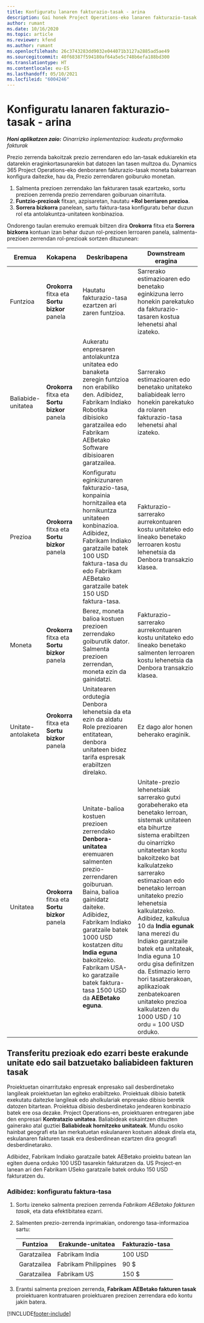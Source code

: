 ```yaml
---
title: Konfiguratu lanaren fakturazio-tasak - arina
description: Gai honek Project Operations-eko lanaren fakturazio-tasak konfiguratzeari buruzko informazioa eskaintzen du.
author: rumant
ms.date: 10/16/2020
ms.topic: article
ms.reviewer: kfend
ms.author: rumant
ms.openlocfilehash: 26c3743283dd9032e044071b3127a2885ad5ae49
ms.sourcegitcommit: 40f68387f594180af64a5e5c748b6efa188bd300
ms.translationtype: HT
ms.contentlocale: eu-ES
ms.lasthandoff: 05/10/2021
ms.locfileid: "6004246"
---
```

# <a name="set-up-labor-bill-rates---lite"></a>Konfiguratu lanaren fakturazio-tasak - arina

_**Honi aplikatzen zaio:** Oinarrizko inplementazioa: kudeatu proformako fakturak_

Prezio zerrenda bakoitzak prezio zerrendaren edo lan-tasak edukiarekin eta datarekin eraginkortasunarekin bat datozen lan tasen multzoa du. Dynamics 365 Project Operations-eko denboraren fakturazio-tasak moneta bakarrean konfigura daitezke, hau da, Prezio zerrendaren goiburuko monetan.

1. Salmenta prezioen zerrendako lan fakturaren tasak ezartzeko, sortu prezioen zerrenda prezio zerrendaren goiburuan oinarrituta. 
2. **Funtzio-prezioak** fitxan, azpisaretan, hautatu **+Rol berriaren prezioa**. 
3. **Sorrera bizkorra** panelean, sartu faktura-tasa konfiguratu behar duzun rol eta antolakuntza-unitateen konbinazioa.

  Ondorengo taulan eremuko eremuak biltzen dira **Orokorra** fitxa eta **Sorrera bizkorra** kontuan izan behar duzun rol-prezioen lerroaren panela, salmenta-prezioen zerrendan rol-prezioak sortzen dituzunean:

  | Eremua | Kokapena | Deskribapena | Downstream eragina |
  | --- | --- | --- | --- |
  | Funtzioa | **Orokorra** fitxa eta **Sortu bizkor** panela | Hautatu fakturazio-tasa ezartzen ari zaren funtzioa. | Sarrerako estimazioaren edo benetako eginkizuna lerro honekin parekatuko da fakturazio-tasaren kostua lehenetsi ahal izateko. |
  | Baliabide-unitatea | **Orokorra** fitxa eta **Sortu bizkor** panela | Aukeratu enpresaren antolakuntza unitatea edo banaketa zeregin funtzioa non erabiliko den. Adibidez, Fabrikam Indiako Robotika dibisioko garatzailea edo Fabrikam AEBetako Software dibisioaren garatzailea. | Sarrerako estimazioaren edo benetako unitateko baliabideak lerro honekin parekatuko da rolaren fakturazio-tasa lehenetsi ahal izateko. |
  | Prezioa | **Orokorra** fitxa eta **Sortu bizkor** panela | Konfiguratu eginkizunaren fakturazio-tasa, konpainia hornitzailea eta hornikuntza unitateen konbinazioa. Adibidez, Fabrikam Indiako garatzaile batek 100 USD faktura-tasa du edo Fabrikam AEBetako garatzaile batek 150 USD faktura-tasa. | Fakturazio-sarrerako aurrekontuaren kostu unitateko edo lineako benetako lerroaren kostu lehenetsia da Denbora transakzio klasea. |
  | Moneta | **Orokorra** fitxa eta **Sortu bizkor** panela| Berez, moneta balioa kostuen prezioen zerrendako goiburutik dator. Salmenta prezioen zerrendan, moneta ezin da gainidatzi. | Fakturazio-sarrerako aurrekontuaren kostu unitateko edo lineako benetako salmenten lerroaren kostu lehenetsia da Denbora transakzio klasea. |
  | Unitate-antolaketa | **Orokorra** fitxa eta **Sortu bizkor** panela | Unitatearen ordutegia Denbora lehenetsia da eta ezin da aldatu Role prezioaren entitatean, denbora unitateen bidez tarifa espresak erabiltzen direlako. | Ez dago alor honen beherako eraginik. |
  | Unitatea | **Orokorra** fitxa eta **Sortu bizkor** panela | Unitate-balioa kostuen prezioen zerrendako **Denbora-unitatea** eremuaren salmenten prezio-zerrendaren goiburuan. Baina, balioa gainidatz daiteke. Adibidez, Fabrikam Indiako garatzaile batek 1000 USD kostatzen ditu **India eguna** bakoitzeko. Fabrikam USA-ko garatzaile batek faktura-tasa 1500 USD da **AEBetako eguna**. | Unitate-prezio lehenetsiak sarrerako gutxi gorabeherako eta benetako lerroan, sistemak unitateen eta bihurtze sistema erabiltzen du oinarrizko unitateetan kostu bakoitzeko bat kalkulatzeko sarrerako estimazioan edo benetako lerroan unitateko prezio lehenetsia kalkulatzeko. Adibidez, kalkulua 10 da **India egunak** lana merezi du Indiako garatzaile batek eta unitateak, India eguna 10 ordu gisa definitzen da. Estimazio lerro hori tasatzerakoan, aplikazioak zenbatekoaren unitateko prezioa kalkulatzen du 1000 USD / 10 ordu = 100 USD orduko. |


## <a name="transfer-pricing-or-set-up-bill-rates-for-resources-from-other-organizational-units-or-divisions"></a>Transferitu prezioak edo ezarri beste erakunde unitate edo sail batzuetako baliabideen fakturen tasak 

Proiektuetan oinarritutako enpresak enpresako sail desberdinetako langileak proiektuetan lan egiteko erabiltzeko. Proiektuak dibisio batetik exekutatu daitezke langileak edo aholkulariak enpresako dibisio beretik datozen bitartean. Proiektua dibisio desberdinetako jendearen konbinazio batek ere osa dezake. Project Operations-en, proiektuaren entregaren jabe den enpresari **Kontratazio unitatea**. Baliabideak eskaintzen dituzten gainerako atal guztiei **Baliabideak hornitzeko unitateak**. Mundu osoko hainbat geografi eta lan merkatuetan eskulanaren kostuen aldeak direla eta, eskulanaren fakturen tasak era desberdinean ezartzen dira geografi desberdinetarako.

Adibidez, Fabrikam Indiako garatzaile batek AEBetako proiektu batean lan egiten duena orduko 100 USD tasarekin fakturatzen da. US Project-en lanean ari den Fabrikam USeko garatzaile batek orduko 150 USD fakturatzen du.

### <a name="example-set-up-a-bill-rate"></a>Adibidez: konfiguratu faktura-tasa

1. Sortu izeneko salmenta prezioen zerrenda *Fabrikam AEBetako fakturen tasak*, eta data efektibitatea ezarri.
2. Salmenten prezio-zerrenda inprimakian, ondorengo tasa-informazioa sartu:

    | Funtzioa | Erakunde-unitatea | Fakturazio-tasa |
    | --- | --- | --- |
    | Garatzailea | Fabrikam India | 100 USD |
    | Garatzailea | Fabrikam Philippines | 90 $ |
    | Garatzailea | Fabrikam US | 150 $ |

3. Erantsi salmenta prezioen zerrenda, **Fabrikam AEBetako fakturen tasak** proiektuaren kontratuaren proiektuaren prezioen zerrendara edo kontu jakin batera.


[!INCLUDE[footer-include](../../includes/footer-banner.md)]